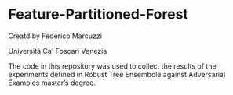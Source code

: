 # Feature-Partitioned-Forest

Creatd by Federico Marcuzzi

Università Ca' Foscari Venezia


The code in this repository was used to collect the results of the experiments defined in Robust Tree Ensembole against Adversarial Examples master’s degree.